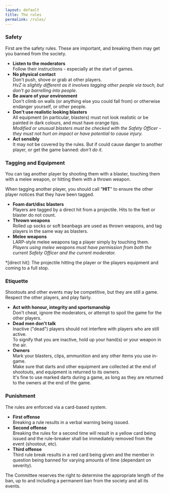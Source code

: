 ```yaml
---
layout: default
title: The rules
permalink: /rules/
---
```


### Safety

First are the safety rules. These are important, and breaking them may get you banned from the society.

- **Listen to the moderators**
  <br/> Follow their instructions - especially at the start of games.
- **No physical contact**
  <br/> Don't push, shove or grab at other players. 
  <br/> *HvZ is slightly different as it involves tagging other people via touch, but don't go barrelling into people.*
- **Be aware of your environment**
  <br/> Don't climb on walls (or anything else you could fall from) or otherwise endanger yourself, or other people.
- **Don't use realistic looking blasters**
  <br/> All equipment (in particular, blasters) must not look realistic or be painted in dark colours, and must have orange tips.
  <br/> *Modified or unusual blasters must be checked with the Safety Officer - they must not hurt on impact or have potential to cause injury.*
- **Act sensibly**
  <br/> It may not be covered by the rules. But if could cause danger to another player, or get the game banned: *don't do it*.

### Tagging and Equipment

You can tag another player by shooting them with a blaster, touching them with a melee weapon, or hitting them with a thrown weapon.

When tagging another player, you should call &quot;**HIT**&quot; to ensure the other player notices that they have been tagged.

- **Foam dart/disc blasters**
  <br/> Players are tagged by a direct hit from a projectile. Hits to the feet or blaster do not count.
- **Thrown weapons**
  <br/> Rolled up socks or soft beanbags are used as thrown weapons, and tag players in the same way as blasters.
- **Melee weapons**
  <br/> LARP-style melee weapons tag a player simply by touching them.
  <br/> *Players using melee weapons must have permission from both the current Safety Officer and the current moderator.*

*[direct hit]: The projectile hitting the player or the players equipment and coming to a full stop.

### Etiquette

Shootouts and other events may be competitive, but they are still a game. Respect the other players, and play fairly.

- **Act with honour, integrity and sportsmanship**
  <br/> Don't cheat, ignore the moderators, or attempt to spoil the game for the other players.
- **Dead men don't talk**
  <br/> Inactive (&quot;dead&quot;) players should not interfere with players who are still active.
  <br/> To signify that you are inactive, hold up your hand(s) or your weapon in the air.
- **Owners**
  <br/> Mark your blasters, clips, ammunition and any other items you use in-game.
  <br/> Make sure that darts and other equipment are collected at the end of shootouts, and equipment is returned to its owners.
  <br/> It's fine to use marked darts during a game, as long as they are returned to the owners at the end of the game.

### Punishment

The rules are enforced via a card-based system.

- **First offense**
  <br/> Breaking a rule results in a verbal warning being issued.
- **Second offense**
  <br/> Breaking the rules for a second time will result in a yellow card being issued and the rule-breaker shall be immediately removed from the event (shootout, etc).
- **Third offense**
  <br/> Third rule break results in a red card being given and the member in question being banned for varying amounts of time (dependant on severity). 

The Committee reserves the right to determine the appropriate length of the ban, up to and including a permanent ban from the society and all its events.
